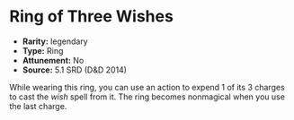 
# Ring of Three Wishes

* **Rarity:** legendary
* **Type:** Ring
* **Attunement:** No
* **Source:** 5.1 SRD (D&D 2014)


While wearing this ring, you can use an action to expend 1 of its 3 charges to cast the _wish_ spell from it. The ring becomes nonmagical when you use the last charge.
